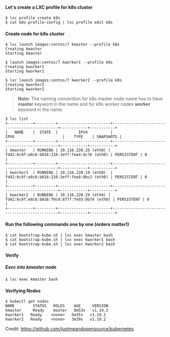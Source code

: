 
#### Let's create a LXC profile for k8s cluster

```
$ lxc profile create k8s
$ cat k8s-profile-config | lxc profile edit k8s

```

#### Create node for k8s cluster
```
$ lxc launch images:centos/7 kmaster --profile k8s
Creating kmaster
Starting kmaster

$ launch images:centos/7 kworker1 --profile k8s
Creating kworker1
Starting kworker1

$ lxc launch images:centos/7 kworker2 --profile k8s
Creating kworker2
Starting kworker2
```

> **Note:**  The naming convention for k8s master node name has to have  **master**  keyword in the name and for k8s worker nodes  **worker**  keyword in the name.

```
$ lxc list
+-----------+---------+-----------------------+----------------------------------------------+------------+-----------+
|   NAME    |  STATE  |         IPV4          |                     IPV6                     |    TYPE    | SNAPSHOTS |
+-----------+---------+-----------------------+----------------------------------------------+------------+-----------+
| kmaster   | RUNNING | 10.116.220.25 (eth0) | fd42:6c9f:e8c6:b016:216:3eff:fee4:8c76 (eth0) | PERSISTENT | 0         |
+-----------+---------+-----------------------+----------------------------------------------+------------+-----------+
| kworker1  | RUNNING | 10.116.220.19 (eth0)  | fd42:6c9f:e8c6:b016:216:3eff:fee8:8bc2 (eth0) | PERSISTENT | 0         |
+-----------+---------+-----------------------+----------------------------------------------+------------+-----------+
| kworker2  | RUNNING | 10.116.220.29 (eth0) | fd42:6c9f:e8c6:b016:f0c0:87ff:fe93:9b74 (eth0) | PERSISTENT | 0         |
+-----------+---------+-----------------------+----------------------------------------------+------------+-----------+

```

#### Run the following commands one by one (orders matter!)
```
$ cat bootstrap-kube.sh | lxc exec kmaster bash
$ cat bootstrap-kube.sh | lxc exec kworker1 bash
$ cat bootstrap-kube.sh | lxc exec kworker2 bash
```

#### Verify

##### Exec into kmaster node

```
$ lxc exec kmaster bash

```

#### Verifying Nodes

```
$ kubectl get nodes
NAME        STATUS   ROLES    AGE     VERSION
kmaster     Ready    master   8m53s   v1.19.2
kworker1   Ready    <none>   5m35s   v1.19.2
kworker2   Ready    <none>   3m39s   v1.19.2

```
Credit: https://github.com/justmeandopensource/kubernetes
